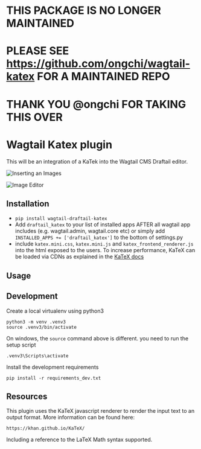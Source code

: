 # THIS PACKAGE IS NO LONGER MAINTAINED

# PLEASE SEE https://github.com/ongchi/wagtail-katex FOR A MAINTAINED REPO

# THANK YOU @ongchi FOR TAKING THIS OVER



# Wagtail Katex plugin

This will be an integration of a KaTek into the Wagtail CMS Draftail editor.

![Inserting an Images](https://raw.githubusercontent.com/gatensj/wagtail-draftail-katex/master/images/screenshot06152018-1.png)

![Image Editor](https://raw.githubusercontent.com/gatensj/wagtail-draftail-katex/master/images/screenshot06152018-2.png)

## Installation

- ```pip install wagtail-draftail-katex```
- Add ```draftail_katex``` 
to your list of installed apps AFTER all wagtail app includes 
(e.g. wagtail.admin, wagtail.core etc) or simply add ```INSTALLED_APPS += ['draftail_katex']``` to the bottom of settings.py
- include ```katex.mini.css```, ```katex.mini.js``` and ```katex_frontend_renderer.js``` into the html exposed to the users. To increase performance, KaTeX can be loaded via CDNs as explained in the [KaTeX docs](https://katex.org/docs/browser.html)


## Usage


## Development

Create a local virtualenv using python3

    python3 -m venv .venv3
    source .venv3/bin/activate



On windows, the ```source``` command above is different. you need to run the setup script

    .venv3\Scripts\activate

Install the development requirements

    pip install -r requirements_dev.txt

## Resources

This plugin uses the KaTeX javascript renderer to render the input text to an output format. More information can be found here:

    https://khan.github.io/KaTeX/

Including a reference to the LaTeX Math syntax supported.


